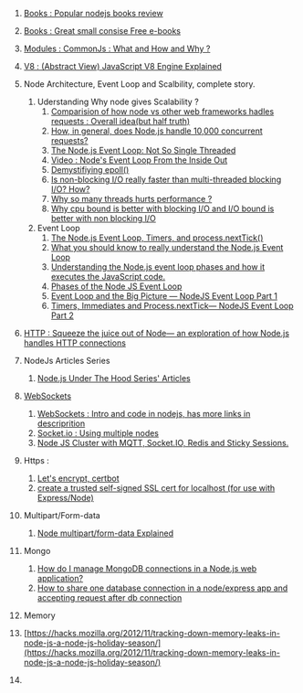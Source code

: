 1. [Books : Popular nodejs books review](https://ict.iitk.ac.in/node-js-books/)
2. [Books : Great small consise Free e-books](https://risingstack.com/resources)
3. [Modules : CommonJs : What and How and Why ?](https://www.oreilly.com/library/view/learning-javascript-design/9781449334840/ch11s03.html#:~:text=From%20a%20structure%20perspective%2C%20a,define%20here%2C%20for%20example)
4. [V8 : (Abstract View) JavaScript V8 Engine Explained](https://hackernoon.com/javascript-v8-engine-explained-3f940148d4ef)
5. Node Architecture, Event Loop and Scalbility, complete story.
   1. Uderstanding Why node gives Scalability ?
      1. [Comparision of how node vs other web frameworks hadles requests : Overall idea(but half truth)](https://www.journaldev.com/7462/node-js-architecture-single-threaded-event-loop)
      1. [How, in general, does Node.js handle 10,000 concurrent requests?](https://stackoverflow.com/questions/34855352/how-in-general-does-node-js-handle-10-000-concurrent-requests)
      1. [The Node.js Event Loop: Not So Single Threaded](https://www.youtube.com/watch?v=zphcsoSJMvM)
      2. [Video : Node's Event Loop From the Inside Out](https://www.youtube.com/watch?v=P9csgxBgaZ8&t=104s)
      3. [Demystifiying epoll()](https://jvns.ca/blog/2017/06/03/async-io-on-linux--select--poll--and-epoll/)
      3. [  Is non-blocking I/O really faster than multi-threaded blocking I/O? How?](https://stackoverflow.com/questions/8546273/is-non-blocking-i-o-really-faster-than-multi-threaded-blocking-i-o-how)
      4. [Why so many threads hurts performance ?](https://www.codeguru.com/cpp/sample_chapter/article.php/c13533/Why-Too-Many-Threads-Hurts-Performance-and-What-to-do-About-It.htm)
      4. [Why cpu bound is better with blocking I/O and I/O bound is better with non blocking I/O
](https://stackoverflow.com/questions/34877705/why-cpu-bound-is-better-with-blocking-i-o-and-i-o-bound-is-better-with-non-block)
   2. Event Loop
      1. [The Node.js Event Loop, Timers, and process.nextTick()](https://nodejs.org/en/docs/guides/event-loop-timers-and-nexttick/)
      2. [What you should know to really understand the Node.js Event Loop](https://medium.com/the-node-js-collection/what-you-should-know-to-really-understand-the-node-js-event-loop-and-its-metrics-c4907b19da4c)
      3. [Understanding the Node.js event loop phases and how it executes the JavaScript code.](https://dev.to/lunaticmonk/understanding-the-node-js-event-loop-phases-and-how-it-executes-the-javascript-code-1j9)
      3. [Phases of the Node JS Event Loop](https://medium.com/@kunaltandon.kt/process-nexttick-vs-setimmediate-vs-settimeout-explained-wrt-different-event-loop-phases-c0506b12921d)
      4. [Event Loop and the Big Picture — NodeJS Event Loop Part 1](https://blog.insiderattack.net/event-loop-and-the-big-picture-nodejs-event-loop-part-1-1cb67a182810)
      4. [Timers, Immediates and Process.nextTick— NodeJS Event Loop Part 2](https://blog.insiderattack.net/timers-immediates-and-process-nexttick-nodejs-event-loop-part-2-2c53fd511bb3)
5. [HTTP : Squeeze the juice out of Node— an exploration of how Node.js handles HTTP connections](https://www.yld.io/blog/squeeze-the-juice-out-of-node-an-exploration-of-how-node-js-handles-http-connections/)
6. NodeJs Articles Series
   1. [Node.js Under The Hood Series' Articles](https://dev.to/khaosdoctor/series/2008)
7. [WebSockets](https://www.youtube.com/watch?v=2Nt-ZrNP22A&t=979s)
   1. [WebSockets : Intro and code in nodejs, has more links in descriprition](https://www.youtube.com/watch?v=2Nt-ZrNP22A&t=979s)
   2. [Socket.io : Using multiple nodes](https://socket.io/docs/using-multiple-nodes/)
   3. [Node JS Cluster with MQTT, Socket.IO, Redis and Sticky Sessions.](https://medium.com/@jadejayashraj/node-js-cluster-with-mqtt-socket-io-redis-and-sticky-sessions-d5be72ef65f0)
   
8. Https :
   1. [Let's encrypt, certbot](https://flaviocopes.com/express-letsencrypt-ssl/)
   2. [create a trusted self-signed SSL cert for localhost (for use with Express/Node)
](https://stackoverflow.com/a/49784278/6753380)
   
9. Multipart/Form-data
   1. [Node multipart/form-data Explained](https://www.derpturkey.com/node-multipart-form-data-explained/)
   
9. Mongo 
   1. [How do I manage MongoDB connections in a Node.js web application?](https://stackoverflow.com/questions/10656574/how-do-i-manage-mongodb-connections-in-a-node-js-web-application)
   2. [How to share one database connection in a node/express app and accepting request after db connection
](https://itnext.io/how-to-share-a-single-database-connection-in-a-node-js-express-js-app-fcad4cbcb1e)

10. Memory
   1. [https://hacks.mozilla.org/2012/11/tracking-down-memory-leaks-in-node-js-a-node-js-holiday-season/](https://hacks.mozilla.org/2012/11/tracking-down-memory-leaks-in-node-js-a-node-js-holiday-season/)
   2. [](https://stackoverflow.com/questions/19550253/memory-leaks-and-closures-in-javascript-when-and-why)
